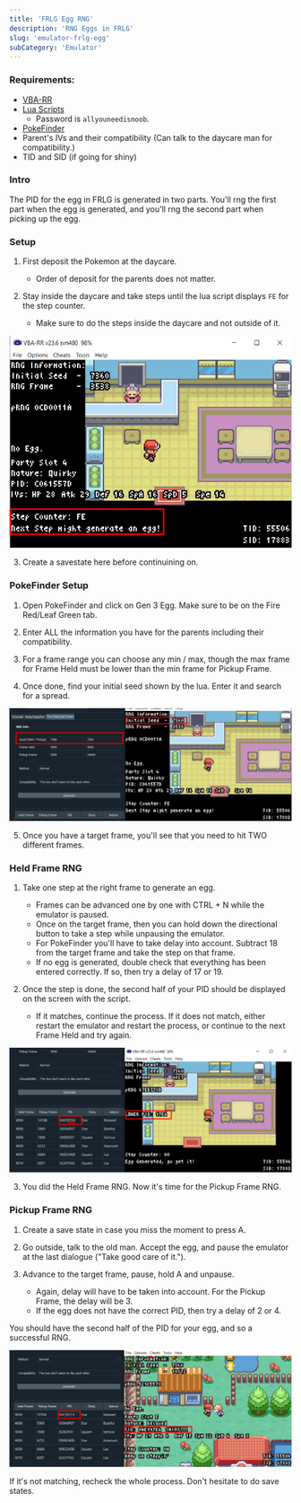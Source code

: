 ```yaml
---
title: 'FRLG Egg RNG'
description: 'RNG Eggs in FRLG'
slug: 'emulator-frlg-egg'
subCategory: 'Emulator'
---
```


### Requirements:

- [VBA-RR](https://code.google.com/archive/p/vba-rerecording/downloads)
- [Lua Scripts](https://pokerng.forumcommunity.net/?t=56443955&p=396434940)
  - Password is `allyouneedisnoob`.
- [PokeFinder](https://github.com/Admiral-Fish/PokeFinder/releases)
- Parent's IVs and their compatibility (Can talk to the daycare man for compatibility.)
- TID and SID (if going for shiny)

### Intro

The PID for the egg in FRLG is generated in two parts. You'll rng the first part when the egg is generated, and you'll rng the second part when picking up the egg.

### Setup

1. First deposit the Pokemon at the daycare.

   - Order of deposit for the parents does not matter.

2. Stay inside the daycare and take steps until the lua script displays `FE` for the step counter.

   - Make sure to do the steps inside the daycare and not outside of it.

![](https://github.com/ShinySylveon04/PokemonRNGGuidesPics/blob/main/Screenshot_5.png?raw=true)

3. Create a savestate here before continuining on.

### PokeFinder Setup

1. Open PokeFinder and click on Gen 3 Egg. Make sure to be on the Fire Red/Leaf Green tab.

2. Enter ALL the information you have for the parents including their compatibility.

3. For a frame range you can choose any min / max, though the max frame for Frame Held must be lower than the min frame for Pickup Frame.

4. Once done, find your initial seed shown by the lua. Enter it and search for a spread.

![](https://github.com/ShinySylveon04/PokemonRNGGuidesPics/blob/main/Screenshot_6.png?raw=true)

5. Once you have a target frame, you'll see that you need to hit TWO different frames.

### Held Frame RNG

1. Take one step at the right frame to generate an egg.

   - Frames can be advanced one by one with CTRL + N while the emulator is paused.
   - Once on the target frame, then you can hold down the directional button to take a step while unpausing the emulator.
   - For PokeFinder you'll have to take delay into account. Subtract 18 from the target frame and take the step on that frame.
   - If no egg is generated, double check that everything has been entered correctly. If so, then try a delay of 17 or 19.

2. Once the step is done, the second half of your PID should be displayed on the screen with the script.

   - If it matches, continue the process. If it does not match, either restart the emulator and restart the process, or continue to the next Frame Held and try again.

![](https://github.com/ShinySylveon04/PokemonRNGGuidesPics/blob/main/Screenshot_7.png?raw=true)

3. You did the Held Frame RNG. Now it's time for the Pickup Frame RNG.

### Pickup Frame RNG

1. Create a save state in case you miss the moment to press A.

2. Go outside, talk to the old man. Accept the egg, and pause the emulator at the last dialogue ("Take good care of it.").

3. Advance to the target frame, pause, hold A and unpause.
   - Again, delay will have to be taken into account. For the Pickup Frame, the delay will be 3.
   - If the egg does not have the correct PID, then try a delay of 2 or 4.

You should have the second half of the PID for your egg, and so a successful RNG.

![](https://github.com/ShinySylveon04/PokemonRNGGuidesPics/blob/main/Screenshot_8.png?raw=true)

If it's not matching, recheck the whole process. Don't hesitate to do save states.
